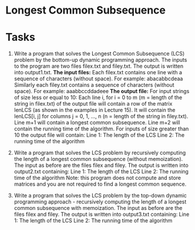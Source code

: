 # Longest Common Subsequence

# Tasks

1. Write a program that solves the Longest Common Subsequence (LCS) problem by the bottom-up dynamic programming approach. The inputs to the program are two files filex.txt and filey.txt. The output is written into output1.txt.
**The input files:**
Each filex.txt contains one line with a sequence of characters (without space). For example: abacabbcdeaa
Similarly each filey.txt contains a sequence of characters (without space). For example: aaabbccddadeee
**The output file:**
For input strings of size less or equal to 10:
Each line i, for i = 0 to m (m = length of the string in filex.txt) of the output file will contain a row of the matrix lenLCS (as shown in the examples in Lecture 15). It will contain the lenLCS[i, j] for columns j = 0, 1, ..., n (n = length of the string in filey.txt).
Line m+1 will contain a longest common subsequence.
Line m+2 will contain the running time of the algorithm.
For inputs of size greater than 10 the output file will contain: 
Line 1: The length of the LCS
Line 2: The running time of the algorithm

2. Write a program that solves the LCS problem by recursively computing the length of a longest common subsequence (without memoization). The input as before are the files filex and filey. The output is written into output2.txt containing:
Line 1: The length of the LCS
Line 2: The running time of the algorithm
Note: this program does not compute and store matrices and you are not required to find a longest common sequence.

3. Write a program that solves the LCS problem by the top-down dynamic programming approach - recursively computing the length of a longest common subsequence with memoization. The input as before are the files filex and filey. The output is written into output3.txt containing:
Line 1: The length of the LCS
Line 2: The running time of the algorithm


